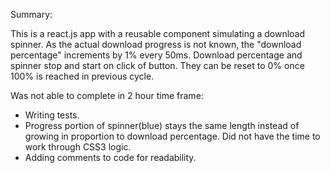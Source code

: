 Summary:

This is a react.js app with a reusable component simulating a download spinner. As the actual download progress is not known, the "download percentage" increments by 1% every 50ms. Download percentage and spinner stop and start on click of button. They can be reset to 0% once 100% is reached in previous cycle.



Was not able to complete in 2 hour time frame:

- Writing tests.
- Progress portion of spinner(blue) stays the same length instead of growing in proportion to download percentage. Did not have the time to work through CSS3 logic.
- Adding comments to code for readability.


